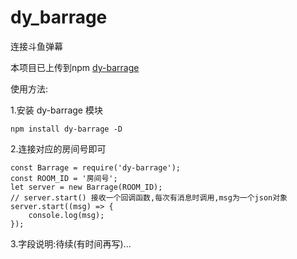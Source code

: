 # dy_barrage
连接斗鱼弹幕

本项目已上传到npm [dy-barrage](https://www.npmjs.com/package/dy-barrage)

使用方法: 

1.安装 dy-barrage 模块

```
npm install dy-barrage -D
```

2.连接对应的房间号即可
```
const Barrage = require('dy-barrage');
const ROOM_ID = '房间号';
let server = new Barrage(ROOM_ID);
// server.start() 接收一个回调函数,每次有消息时调用,msg为一个json对象
server.start((msg) => {
    console.log(msg);
});
```

3.字段说明:待续(有时间再写)...
